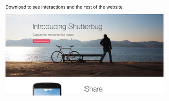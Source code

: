 
Download to see interactions and the rest of the website.

![Alt text](/Shutterbug/shutterbug_screenshot.jpg?raw=true "Optional Title")
